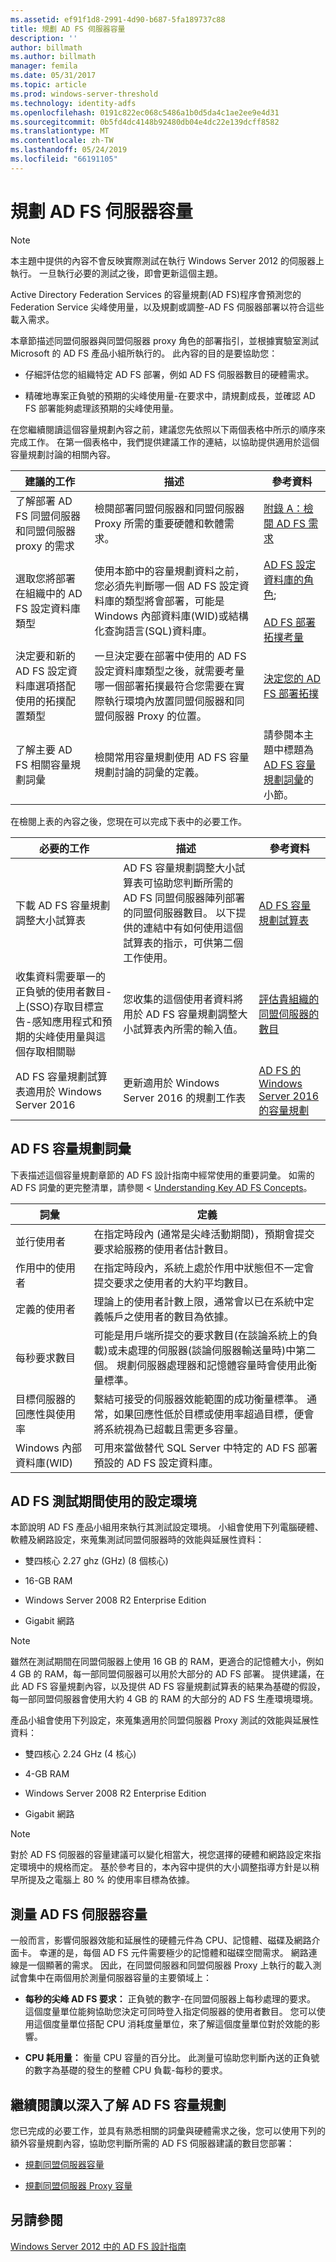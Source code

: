 ```yaml
---
ms.assetid: ef91f1d8-2991-4d90-b687-5fa189737c88
title: 規劃 AD FS 伺服器容量
description: ''
author: billmath
ms.author: billmath
manager: femila
ms.date: 05/31/2017
ms.topic: article
ms.prod: windows-server-threshold
ms.technology: identity-adfs
ms.openlocfilehash: 0191c822ec068c5486a1b0d5da4c1ae2ee9e4d31
ms.sourcegitcommit: 0b5fd4dc4148b92480db04e4dc22e139dcff8582
ms.translationtype: MT
ms.contentlocale: zh-TW
ms.lasthandoff: 05/24/2019
ms.locfileid: "66191105"
---
```

# <a name="planning-for-ad-fs-server-capacity"></a>規劃 AD FS 伺服器容量


  
> [!NOTE]  
> 本主題中提供的內容不會反映實際測試在執行 Windows Server 2012 的伺服器上執行。 一旦執行必要的測試之後，即會更新這個主題。  
  
Active Directory Federation Services 的容量規劃\(AD FS\)程序會預測您的 Federation Service 尖峰使用量，以及規劃或調整\-AD FS 伺服器部署以符合這些載入需求。  
  
本章節描述同盟伺服器與同盟伺服器 proxy 角色的部署指引，並根據實驗室測試 Microsoft 的 AD FS 產品小組所執行的。 此內容的目的是要協助您：  
  
-   仔細評估您的組織特定 AD FS 部署，例如 AD FS 伺服器數目的硬體需求。  
  
-   精確地專案正負號的預期的尖峰使用量\-在要求中，請規劃成長，並確認 AD FS 部署能夠處理該預期的尖峰使用量。  
  
在您繼續閱讀這個容量規劃內容之前，建議您先依照以下兩個表格中所示的順序來完成工作。 在第一個表格中，我們提供建議工作的連結，以協助提供適用於這個容量規劃討論的相關內容。  
  
|建議的工作|描述|參考資料|  
|--------------------|---------------|-------------|  
|了解部署 AD FS 同盟伺服器和同盟伺服器 proxy 的需求|檢閱部署同盟伺服器和同盟伺服器 Proxy 所需的重要硬體和軟體需求。|[附錄 A：檢閱 AD FS 需求](Appendix-A--Reviewing-AD-FS-Requirements.md)|  
|選取您將部署在組織中的 AD FS 設定資料庫類型|使用本節中的容量規劃資料之前，您必須先判斷哪一個 AD FS 設定資料庫的類型將會部署，可能是 Windows 內部資料庫\(WID\)或結構化查詢語言\(SQL\)資料庫。|[AD FS 設定資料庫的角色](../../ad-fs/technical-reference/The-Role-of-the-AD-FS-Configuration-Database.md);<br /><br />[AD FS 部署拓撲考量](AD-FS-Deployment-Topology-Considerations.md)|  
|決定要和新的 AD FS 設定資料庫選項搭配使用的拓撲配置類型|一旦決定要在部署中使用的 AD FS 設定資料庫類型之後，就需要考量哪一個部署拓撲最符合您需要在實際執行環境內放置同盟伺服器和同盟伺服器 Proxy 的位置。|[決定您的 AD FS 部署拓撲](Determine-Your-AD-FS-Deployment-Topology.md)|  
|了解主要 AD FS 相關容量規劃詞彙|檢閱常用容量規劃使用 AD FS 容量規劃討論的詞彙的定義。|請參閱本主題中標題為 [AD FS 容量規劃詞彙](Planning-for-AD-FS-Server-Capacity.md#bk_terms)的小節。|  
  
在檢閱上表的內容之後，您現在可以完成下表中的必要工作。  
  
|必要的工作|描述|參考資料|  
|---------------------|---------------|-------------|  
|下載 AD FS 容量規劃調整大小試算表|AD FS 容量規劃調整大小試算表可協助您判斷所需的 AD FS 同盟伺服器陣列部署的同盟伺服器數目。 以下提供的連結中有如何使用這個試算表的指示，可供第二個工作使用。|[AD FS 容量規劃試算表](http://adfsdocs.blob.core.windows.net/adfs/ADFSCapacityPlanning.xlsx)|  
|收集資料需要單一的正負號的使用者數目\-上\(SSO\)存取目標宣告\-感知應用程式和預期的尖峰使用量與這個存取相關聯|您收集的這個使用者資料將用於 AD FS 容量規劃調整大小試算表內所需的輸入值。|[評估貴組織的同盟伺服器的數目](Planning-for-Federation-Server-Capacity.md#bk_estimatefs)|  
|AD FS 容量規劃試算表適用於 Windows Server 2016|更新適用於 Windows Server 2016 的規劃工作表|[AD FS 的 Windows Server 2016 的容量規劃](http://adfsdocs.blob.core.windows.net/adfs/ADFSCapacity2016.xlsx)  
  
## <a name="bk_terms"></a>AD FS 容量規劃詞彙  
下表描述這個容量規劃章節的 AD FS 設計指南中經常使用的重要詞彙。 如需的 AD FS 詞彙的更完整清單，請參閱 < [Understanding Key AD FS Concepts](../../ad-fs/technical-reference/Understanding-Key-AD-FS-Concepts.md)。  
  
|詞彙|定義|  
|--------|--------------|  
|並行使用者|在指定時段內 (通常是尖峰活動期間)，預期會提交要求給服務的使用者估計數目。|  
|作用中的使用者|在指定時段內，系統上處於作用中狀態但不一定會提交要求之使用者的大約平均數目。|  
|定義的使用者|理論上的使用者計數上限，通常會以已在系統中定義帳戶之使用者的數目為依據。|  
|每秒要求數目|可能是用戶端所提交的要求數目\(在談論系統上的負載\)或未處理的伺服器\(談論伺服器輸送量時\)中第二個。 規劃伺服器處理器和記憶體容量時會使用此衡量標準。|  
|目標伺服器的回應性與使用率|繫結可接受的伺服器效能範圍的成功衡量標準。 通常，如果回應性低於目標或使用率超過目標，便會將系統視為已超載且需更多容量。|  
|Windows 內部資料庫\(WID\)|可用來當做替代 SQL Server 中特定的 AD FS 部署預設的 AD FS 設定資料庫。|  
  
## <a name="configuration-environment-used-during-ad-fs-testing"></a>AD FS 測試期間使用的設定環境  
本節說明 AD FS 產品小組用來執行其測試設定環境。 小組會使用下列電腦硬體、軟體及網路設定，來蒐集測試同盟伺服器時的效能與延展性資料：  
  
-   雙四核心 2.27 ghz \(GHz\) \(8 個核心\)  
  
-   16\-GB RAM  
  
-   Windows Server 2008 R2 Enterprise Edition  
  
-   Gigabit 網路  
  
> [!NOTE]  
> 雖然在測試期間在同盟伺服器上使用 16 GB 的 RAM，更適合的記憶體大小，例如 4 GB 的 RAM，每一部同盟伺服器可以用於大部分的 AD FS 部署。 提供建議，在此 AD FS 容量規劃內容，以及提供 AD FS 容量規劃試算表的結果為基礎的假設，每一部同盟伺服器會使用大約 4 GB 的 RAM 的大部分的 AD FS 生產環境環境。  
  
產品小組會使用下列設定，來蒐集適用於同盟伺服器 Proxy 測試的效能與延展性資料：  
  
-   雙四核心 2.24 GHz \(4 核心\)  
  
-   4\-GB RAM  
  
-   Windows Server 2008 R2 Enterprise Edition  
  
-   Gigabit 網路  
  
> [!NOTE]  
> 對於 AD FS 伺服器的容量建議可以變化相當大，視您選擇的硬體和網路設定來指定環境中的規格而定。 基於參考目的，本內容中提供的大小調整指導方針是以稍早所提及之電腦上 80 % 的使用率目標為依據。  
  
## <a name="measure-ad-fs-server-capacity"></a>測量 AD FS 伺服器容量  
一般而言，影響伺服器效能和延展性的硬體元件為 CPU、記憶體、磁碟及網路介面卡。 幸運的是，每個 AD FS 元件需要極少的記憶體和磁碟空間需求。 網路連線是一個顯著的需求。 因此，在同盟伺服器和同盟伺服器 Proxy 上執行的載入測試會集中在兩個用於測量伺服器容量的主要領域上：  
  
-   **每秒的尖峰 AD FS 要求：** 正負號的數字\-在同盟伺服器上每秒處理的要求。 這個度量單位能夠協助您決定可同時登入指定伺服器的使用者數目。 您可以使用這個度量單位搭配 CPU 消耗度量單位，來了解這個度量單位對於效能的影響。  
  
-   **CPU 耗用量：** 衡量 CPU 容量的百分比。 此測量可協助您判斷內送的正負號的數字為基礎的發生的整體 CPU 負載\-每秒的要求。  
  
## <a name="continue-reading-more-about-ad-fs-capacity-planning"></a>繼續閱讀以深入了解 AD FS 容量規劃  
您已完成的必要工作，並具有熟悉相關的詞彙與硬體需求之後，您可以使用下列的額外容量規劃內容，協助您判斷所需的 AD FS 伺服器建議的數目您部署：  
  
-   [規劃同盟伺服器容量](Planning-for-Federation-Server-Capacity.md)  
  
-   [規劃同盟伺服器 Proxy 容量](Planning-for-Federation-Server-Proxy-Capacity.md)  
  
## <a name="see-also"></a>另請參閱
[Windows Server 2012 中的 AD FS 設計指南](AD-FS-Design-Guide-in-Windows-Server-2012.md)
